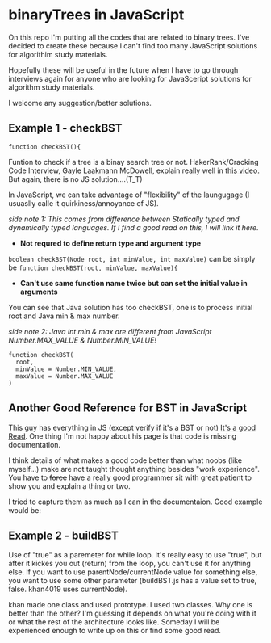 # binaryTrees in JavaScript
On this repo I'm putting all the codes that are related to binary trees. 
I've decided to create these because I can't find too many JavaScript solutions for algorithim study materials. 

Hopefully these will be useful in the future when I have to go through interviews again for anyone who are looking for JavaSceript solutions for algorithm study materials.   

I welcome any suggestion/better solutions. 

## Example 1 - checkBST
```
function checkBST(){
```
Funtion to check if a tree is a binay search tree or not. 
HakerRank/Cracking Code Interview, Gayle Laakmann McDowell, explain really well in [this video](https://www.youtube.com/watch?time_continue=4&v=i_Q0v_Ct5lY). But again, there is no JS solution....(T_T)

In JavaScript, we can take advantage of "flexibility" of the laungugage (I usuaslly calle it quirkiness/annoyance of JS).

*side note 1: This comes from difference between Statically typed and dynamically typed languages. If I find a good read on this, I will link it here.*

- **Not requred to define return type and argument type**

```boolean checkBST(Node root, int minValue, int maxValue)```
can be simply be ```function checkBST(root, minValue, maxValue){ ```

 - **Can't use same function name twice but can set the initial value in arguments**

You can see that Java solution has too checkBST, one is to process initial root and Java min & max number. 

*side note 2: Java int min & max are different from JavaScript Number.MAX_VALUE & Number.MIN_VALUE!* 

``` 
function checkBST(
  root,
  minValue = Number.MIN_VALUE,
  maxValue = Number.MAX_VALUE
) 
```
## Another Good Reference for BST in JavaScript
This guy has everything in JS (except verify if it's a BST or not) [It's a good Read](https://khan4019.github.io/front-end-Interview-Questions/bst.html). One thing I'm not happy about his page is that code is missing documentation. 

I think details of what makes a good code better than what noobs (like myself...) make are not taught thought anything besides "work experience".  You have to ~~force~~ have a really good programmer sit with great patient to show you and explain a thing or two. 

I tried to capture them as much as I can in the documentaion.  Good example would be:
## Example 2 - buildBST
Use of "true" as a paremeter for while loop. It's really easy to use "true", but after it kickes you out (return) from the loop, you can't use it for anything else. If you want to use parentNode/currentNode value for something else, you want to use some other parameter (buildBST.js has a value set to true, false. khan4019 uses currentNode).

khan made one class and used prototype. I used two classes. Why one is better than the other? I'm guessing it depends on what you're doing with it or what the rest of the architecture looks like.  Someday I will be experienced enough to write up on this or find some good read. 
